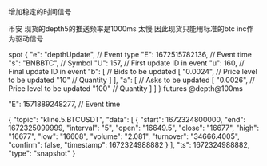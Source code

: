 增加稳定的时间信号

币安
现货的depth5的推送频率是1000ms 太慢
因此现货只能用标准的btc inc作为驱动信号

spot 
{
  "e": "depthUpdate", // Event type
  "E": 1672515782136, // Event time
  "s": "BNBBTC",      // Symbol
  "U": 157,           // First update ID in event
  "u": 160,           // Final update ID in event
  "b": [              // Bids to be updated
    [
      "0.0024",       // Price level to be updated
      "10"            // Quantity
    ]
  ],
  "a": [              // Asks to be updated
    [
      "0.0026",       // Price level to be updated
      "100"           // Quantity
    ]
  ]
}
futures
<symbol>@depth<levels>@100ms

  "E": 1571889248277, // Event time 



  {
    "topic": "kline.5.BTCUSDT",
    "data": [
        {
            "start": 1672324800000,
            "end": 1672325099999,
            "interval": "5",
            "open": "16649.5",
            "close": "16677",
            "high": "16677",
            "low": "16608",
            "volume": "2.081",
            "turnover": "34666.4005",
            "confirm": false,
            "timestamp": 1672324988882
        }
    ],
    "ts": 1672324988882,
    "type": "snapshot"
}
